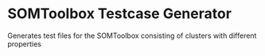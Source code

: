 # SOMToolbox Testcase Generator

Generates test files for the SOMToolbox consisting of clusters with different properties
